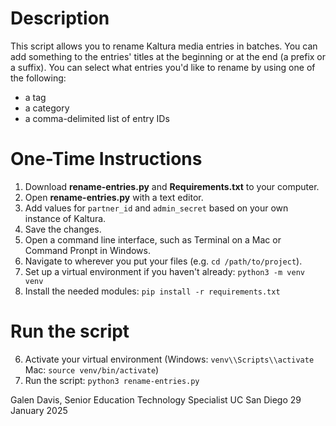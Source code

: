 # Description
This script allows you to rename Kaltura media entries in batches. You can add something to the entries' titles at the beginning or at the end (a prefix or a suffix). You can select what entries you'd like to rename by using one of the following:

- a tag
- a category
- a comma-delimited list of entry IDs

# One-Time Instructions
1. Download **rename-entries.py** and **Requirements.txt** to your computer.
2. Open **rename-entries.py** with a text editor.
3. Add values for `partner_id` and `admin_secret` based on your own instance of Kaltura.
4. Save the changes.
5. Open a command line interface, such as Terminal on a Mac or Command Pronpt in Windows.
6. Navigate to wherever you put your files (e.g. `cd /path/to/project`).
7. Set up a virtual environment if you haven't already: `python3 -m venv venv`
8. Install the needed modules: `pip install -r requirements.txt`
# Run the script
6. Activate your virtual environment (Windows: `venv\\Scripts\\activate` Mac: `source venv/bin/activate`)
7. Run the script: `python3 rename-entries.py`


Galen Davis, Senior Education Technology Specialist
UC San Diego
29 January 2025
